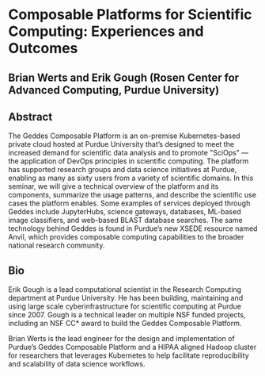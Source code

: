 # Composable Platforms for Scientific Computing: Experiences and Outcomes
## Brian Werts and Erik Gough (Rosen Center for Advanced Computing, Purdue University)

## Abstract
The Geddes Composable Platform is an on-premise Kubernetes-based private cloud hosted at Purdue University that’s designed to meet the increased demand for scientific data analysis and to promote "SciOps" — the application of DevOps principles in scientific computing. The platform has supported research groups and data science initiatives at Purdue, enabling as many as sixty users from a variety of scientific domains. In this seminar, we will give a technical overview of the platform and its components, summarize the usage patterns, and describe the scientific use cases the platform enables. Some examples of services deployed through Geddes include JupyterHubs, science gateways, databases, ML-based image classifiers, and web-based BLAST database searches. The same technology behind Geddes is found in Purdue’s new XSEDE resource named Anvil, which provides composable computing capabilities to the broader national research community.

## Bio
Erik Gough is a lead computational scientist in the Research Computing department at Purdue University. He has been building, maintaining and using large scale cyberinfrastructure for scientific computing at Purdue since 2007. Gough is a technical leader on multiple NSF funded projects, including an NSF CC* award to build the Geddes Composable Platform.

Brian Werts is the lead engineer for the design and implementation of Purdue’s Geddes Composable Platform and a HIPAA aligned Hadoop cluster for researchers that leverages Kubernetes to help facilitate reproducibility and scalability of data science workflows.

